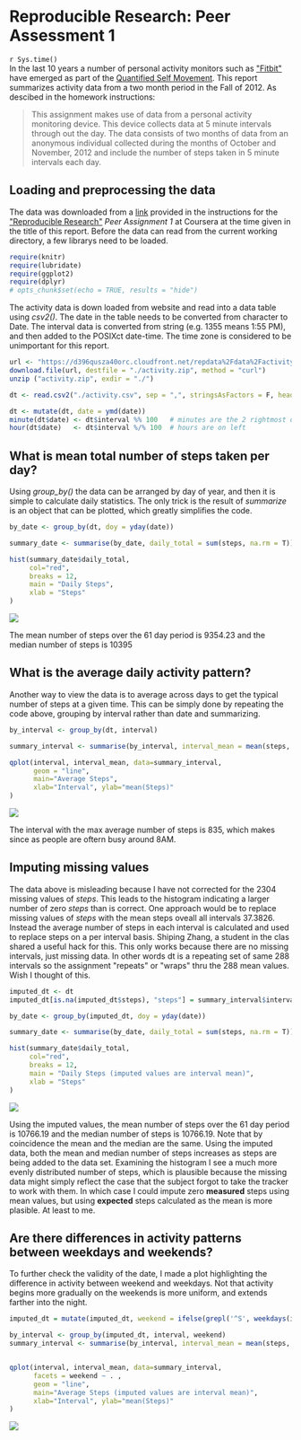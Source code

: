 # Reproducible Research: Peer Assessment 1
`r Sys.time()`  
In the last 10 years a number of personal activity monitors such as ["Fitbit"](https://en.wikipedia.org/wiki/Fitbit) have emerged as part of the [Quantified Self Movement](https://en.wikipedia.org/wiki/Quantified_Self). This report summarizes activity data from a two month period in the Fall of 2012. As descibed in the homework instructions:

> This assignment makes use of data from a personal activity monitoring device. This device collects data at 5 minute intervals through out the day. The data consists of two months of data from an anonymous individual collected during the months of October and November, 2012 and include the number of steps taken in 5 minute intervals each day.

## Loading and preprocessing the data

The data was downloaded from a [link](https://d396qusza40orc.cloudfront.net/repdata%2Fdata%2Factivity.zip) provided in the instructions for the ["Reproducible Research"](https://www.coursera.org/course/repdata) *Peer Assignment 1* at Coursera at the time given in the title of this report. Before the data can read from the current working directory, a few librarys need to be loaded.


```r
require(knitr)
require(lubridate)
require(ggplot2)
require(dplyr)
# opts_chunk$set(echo = TRUE, results = "hide")
```
The activity data is down loaded from website and read into a data table using *csv2()*. The date in the table needs to be converted from character to Date. The interval data is converted from string (e.g. 1355 means 1:55 PM), and then added to the POSIXct date-time. The time zone is considered to be unimportant for this report.


```r
url <- "https://d396qusza40orc.cloudfront.net/repdata%2Fdata%2Factivity.zip"
download.file(url, destfile = "./activity.zip", method = "curl")
unzip ("activity.zip", exdir = "./")

dt <- read.csv2("./activity.csv", sep = ",", stringsAsFactors = F, header = T)  

dt <- mutate(dt, date = ymd(date))
minute(dt$date) <- dt$interval %% 100   # minutes are the 2 rightmost digits
hour(dt$date)   <- dt$interval %/% 100  # hours are on left
```

## What is mean total number of steps taken per day?
Using *group_by()* the data can be arranged by day of year, and then it is simple to calculate daily statistics. The only trick is the result of *summarize* is an object that can be plotted, which greatly simplifies the code.

```r
by_date <- group_by(dt, doy = yday(date))

summary_date <- summarise(by_date, daily_total = sum(steps, na.rm = T))

hist(summary_date$daily_total,
     col="red", 
     breaks = 12,
     main = "Daily Steps", 
     xlab = "Steps"
)
```

![](PA1_template_files/figure-html/calculateMeanSteps_by_day-1.png) 

The mean number of steps over the 61 day period is 9354.23 and the median number of steps is 10395

## What is the average daily activity pattern?

Another way to view the data is to average across days to get the typical number of steps at a given time. This can be simply done by repeating the code above, grouping by interval rather than date and summarizing.

```r
by_interval <- group_by(dt, interval)

summary_interval <- summarise(by_interval, interval_mean = mean(steps, na.rm = TRUE))

qplot(interval, interval_mean, data=summary_interval, 
      geom = "line",
      main="Average Steps",
      xlab="Interval", ylab="mean(Steps)"
)
```

![](PA1_template_files/figure-html/calculateMeanSteps_by_interval-1.png) 

The interval with the max average number of steps is 835, which makes since as people are oftern busy around 8AM.


## Imputing missing values

The data above is misleading because I have not corrected for the 2304 missing values of *steps*. This leads to the histogram indicating a larger number of zero *steps* than is correct. One approach would be to replace missing values of *steps* with the mean steps oveall all intervals 37.3826. Instead the average number of steps in each interval is calculated and used to replace steps on a per interval basis. Shiping Zhang, a student in the clas shared a useful hack for this. This only works because there are no missing intervals, just missing data. In other words dt is a repeating set of same 288 intervals so the assignment "repeats" or "wraps" thru the 288 mean values. Wish I thought of this.


```r
imputed_dt <- dt
imputed_dt[is.na(imputed_dt$steps), "steps"] = summary_interval$interval_mean

by_date <- group_by(imputed_dt, doy = yday(date))

summary_date <- summarise(by_date, daily_total = sum(steps, na.rm = T))

hist(summary_date$daily_total,
     col="red", 
     breaks = 12,
     main = "Daily Steps (imputed values are interval mean)", 
     xlab = "Steps"
)
```

![](PA1_template_files/figure-html/imputMissingSteps-1.png) 

Using the imputed values, the mean number of steps over the 61 day period is 10766.19 and the median number of steps is 10766.19. Note that by coincidence the mean and the median are the same. Using the imputed data, both the mean and median number of steps increases as steps are being added to the data set. Examining the histogram I see a much more evenly distributed number of steps, which is plausible because the missing data might simply reflect the case that the subject forgot to take the tracker to work with them. In which case I could impute zero **measured** steps using mean values, but using **expected** steps calculated as the mean is more plasible. At least to me. 

## Are there differences in activity patterns between weekdays and weekends?

To further check the validity of the date, I made a plot highlighting the difference in activity between weekend and weekdays. Not that activity begins more gradually on the weekends is more uniform, and extends farther into the night.

```r
imputed_dt = mutate(imputed_dt, weekend = ifelse(grepl('^S', weekdays(imputed_dt$date)), "weekend", "weekday"))

by_interval <- group_by(imputed_dt, interval, weekend)
summary_interval <- summarise(by_interval, interval_mean = mean(steps, na.rm = TRUE))


qplot(interval, interval_mean, data=summary_interval,
      facets = weekend ~ . ,
      geom = "line",
      main="Average Steps (imputed values are interval mean)",
      xlab="Interval", ylab="mean(Steps)"
)
```

![](PA1_template_files/figure-html/compareWeekendsToWeekdays-1.png) 
